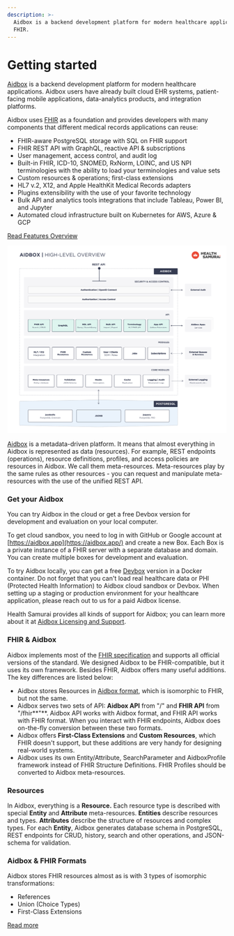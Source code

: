 ```yaml
---
description: >-
  Aidbox is a backend development platform for modern healthcare applications on
  FHIR.
---
```


# Getting started

[Aidbox](https://www.health-samurai.io/aidbox) is a backend development platform for modern healthcare applications. Aidbox users have already built cloud EHR systems, patient-facing mobile applications, data-analytics products, and integration platforms.

Aidbox uses [FHIR](https://www.hl7.org/fhir/overview.html) as a foundation and provides developers with many components that different medical records applications can reuse:

* FHIR-aware PostgreSQL storage with SQL on FHIR support
* FHIR REST API with GraphQL, reactive API & subscriptions
* User management, access control, and audit log
* Built-in FHIR, ICD-10, SNOMED, RxNorm, LOINC, and US NPI terminologies with the ability to load your terminologies and value sets
* Custom resources & operations; first-class extensions
* HL7 v.2, X12, and Apple HealthKit Medical Records adapters
* Plugins extensibility with the use of your favorite technology
* Bulk API and analytics tools integrations that include Tableau, Power BI, and Jupyter
* Automated cloud infrastructure built on Kubernetes for AWS, Azure & GCP

​[Read Features Overview](https://docs.aidbox.app/features)​

![](.gitbook/assets/1-aidbox.jpg)

​[Aidbox](https://www.health-samurai.io/aidbox) is a metadata-driven platform. It means that almost everything in Aidbox is represented as data (resources). For example, REST endpoints (operations), resource definitions, profiles, and access policies are resources in Aidbox. We call them meta-resources. Meta-resources play by the same rules as other resources - you can request and manipulate meta-resources with the use of the unified REST API.

### Get your Aidbox

You can try Aidbox in the cloud or get a free Devbox version for development and evaluation on your local computer.

To get cloud sandbox, you need to log in with GitHub or Google account at [https://aidbox.app](https://aidbox.app/) and create a new Box. Each Box is a private instance of a FHIR server with a separate database and domain. You can create multiple boxes for development and evaluation.

To try Aidbox locally, you can get a free [Devbox](https://docs.aidbox.app/installation/setup-aidbox.dev) version in a Docker container. Do not forget that you can't load real healthcare data or PHI (Protected Health Information) to Aidbox cloud sandbox or Devbox. When setting up a staging or production environment for your healthcare application, please reach out to us for a paid Aidbox license.

Health Samurai provides all kinds of support for Aidbox; you can learn more about it at [Aidbox Licensing and Support](https://docs.aidbox.app/editions-and-pricing).

### FHIR & Aidbox

Aidbox implements most of the [FHIR specification](https://www.hl7.org/fhir/) and supports all official versions of the standard. We designed Aidbox to be FHIR-compatible, but it uses its own framework. Besides FHIR, Aidbox offers many useful additions. The key differences are listed below:

* Aidbox stores Resources in [Aidbox format](https://docs.aidbox.app/modules-1/fhir-resources/aidbox-and-fhir-formats), which is isomorphic to FHIR, but not the same.
* Aidbox serves two sets of API: **Aidbox API** from "/" and **FHIR API** from "/fhir**"**. Aidbox API works with Aidbox format, and FHIR API works with FHIR format. When you interact with FHIR endpoints, Aidbox does on-the-fly conversion between these two formats.
* Aidbox offers **First-Class Extensions** and **Custom Resources**, which FHIR doesn't support, but these additions are very handy for designing real-world systems.
* Aidbox uses its own Entity/Attribute, SearchParameter and AidboxProfile framework instead of FHIR Structure Definitions. FHIR Profiles should be converted to Aidbox meta-resources.

### Resources

In Aidbox, everything is a **Resource.** Each resource type is described with special **Entity** and **Attribute** meta-resources. **Entities** describe resources and types. **Attributes** describe the structure of resources and complex types. For each **Entity**, Aidbox generates database schema in PostgreSQL, REST endpoints for CRUD, history, search and other operations, and JSON-schema for validation.

### Aidbox & FHIR Formats

Aidbox stores FHIR resources almost as is with 3 types of isomorphic transformations:

* References
* Union (Choice Types)
* First-Class Extensions

[Read more](https://docs.aidbox.app/modules-1/fhir-resources/aidbox-and-fhir-formats)
